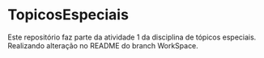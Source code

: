 # TopicosEspeciais
Este repositório faz parte da atividade 1 da disciplina de tópicos especiais.
Realizando alteração no README do branch WorkSpace.
